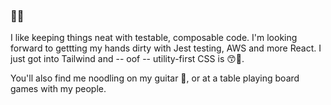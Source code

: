 ### 👨‍💻

I like keeping things neat with testable, composable code. I'm looking forward to gettting my hands dirty with Jest testing, AWS and more React. I just got into Tailwind and -- oof -- utility-first CSS is 😙🤌.


You'll also find me noodling on my guitar 🎸, or at a table playing board games with my people. 
